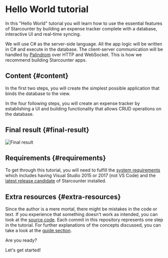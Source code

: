# Hello World tutorial

In this "Hello World" tutorial you will learn how to use the essential features of Starcounter by building an expense tracker complete with a database, interactive UI and real-time syncing.

We will use C\# as the server-side language. All the app logic will be written in C\# and execute in the database. The client-server communication will be handled by [Palindrom](../../topic-guides/web-apps/palindrom.md) over HTTP and WebSocket. This is how we recommend building Starcounter apps.

## Content {#content}

In the first two steps, you will create the simplest possible application that binds the database to the view.

In the four following steps, you will create an expense tracker by establishing a UI and building functionality that allows CRUD operations on the database.

## Final result {#final-result}

![Final result](https://blobscdn.gitbook.com/v0/b/gitbook-28427.appspot.com/o/assets%2Fstarcounter%2Fe48b74d0-8680-11e7-9944-1f85270462c6%2Fe504c380-8680-11e7-9944-1f85270462c6%2Fresizedpart6.gif?generation=1503327411295174&alt=media)

## Requirements {#requirements}

To get through this tutorial, you will need to fulfill the [system requirements](http://starcounter.io/download/) which includes having Visual Studio 2015 or 2017 \(not VS Code\) and the [latest release candidate](http://downloads.starcounter.com/download) of Starcounter installed.

## Extra resources {#extra-resources}

Since the author is a mere mortal, there might be mistakes in the code or text. If you experience that something doesn't work as intended, you can look at the [source code](https://github.com/StarcounterApps/HelloWorld). Each commit in this repository represents one step in the tutorial. For further explanations of the concepts discussed, you can take a look at the [guide section](https://docs.starcounter.io/~/drafts/-Kuyu-BWZ9oPj--tlacK/guides).

Are you ready?

Let's get started!

